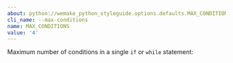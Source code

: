 ```yaml
---
about: python://wemake_python_styleguide.options.defaults.MAX_CONDITIONS
cli_name: --max-conditions
name: MAX_CONDITIONS
value: '4'
---
```


Maximum number of conditions in a single `if` or `while` statement: